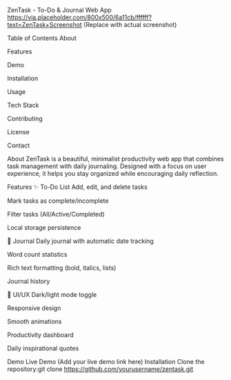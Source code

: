 ZenTask - To-Do & Journal Web App
https://via.placeholder.com/800x500/6a11cb/ffffff?text=ZenTask+Screenshot (Replace with actual screenshot)

Table of Contents
About

Features

Demo

Installation

Usage

Tech Stack

Contributing

License

Contact

About
ZenTask is a beautiful, minimalist productivity web app that combines task management with daily journaling. Designed with a focus on user experience, it helps you stay organized while encouraging daily reflection.

Features
✨ To-Do List
Add, edit, and delete tasks

Mark tasks as complete/incomplete

Filter tasks (All/Active/Completed)

Local storage persistence

📔 Journal
Daily journal with automatic date tracking

Word count statistics

Rich text formatting (bold, italics, lists)

Journal history

🎨 UI/UX
Dark/light mode toggle

Responsive design

Smooth animations

Productivity dashboard

Daily inspirational quotes

Demo
Live Demo (Add your live demo link here)
Installation
Clone the repository:git clone https://github.com/yourusername/zentask.git
